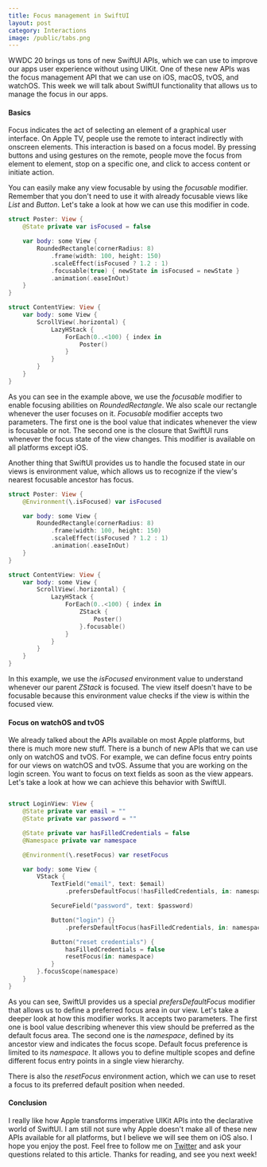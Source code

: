 ```yaml
---
title: Focus management in SwiftUI
layout: post
category: Interactions
image: /public/tabs.png
---
```


WWDC 20 brings us tons of new SwiftUI APIs, which we can use to improve our apps user experience without using UIKit. One of these new APIs was the focus management API that we can use on iOS, macOS, tvOS, and watchOS. This week we will talk about SwiftUI functionality that allows us to manage the focus in our apps.

#### Basics
Focus indicates the act of selecting an element of a graphical user interface. On Apple TV, people use the remote to interact indirectly with onscreen elements. This interaction is based on a focus model. By pressing buttons and using gestures on the remote, people move the focus from element to element, stop on a specific one, and click to access content or initiate action.

You can easily make any view focusable by using the *focusable* modifier. Remember that you don't need to use it with already focusable views like *List* and *Button*. Let's take a look at how we can use this modifier in code.

```swift
struct Poster: View {
    @State private var isFocused = false

    var body: some View {
        RoundedRectangle(cornerRadius: 8)
            .frame(width: 100, height: 150)
            .scaleEffect(isFocused ? 1.2 : 1)
            .focusable(true) { newState in isFocused = newState }
            .animation(.easeInOut)
    }
}

struct ContentView: View {
    var body: some View {
        ScrollView(.horizontal) {
            LazyHStack {
                ForEach(0..<100) { index in
                    Poster()
                }
            }
        }
    }
}
```

As you can see in the example above, we use the *focusable* modifier to enable focusing abilities on *RoundedRectangle*. We also scale our rectangle whenever the user focuses on it. *Focusable* modifier accepts two parameters. The first one is the bool value that indicates whenever the view is focusable or not. The second one is the closure that SwiftUI runs whenever the focus state of the view changes. This modifier is available on all platforms except iOS.

Another thing that SwiftUI provides us to handle the focused state in our views is environment value, which allows us to recognize if the view's nearest focusable ancestor has focus.

```swift
struct Poster: View {
    @Environment(\.isFocused) var isFocused

    var body: some View {
        RoundedRectangle(cornerRadius: 8)
            .frame(width: 100, height: 150)
            .scaleEffect(isFocused ? 1.2 : 1)
            .animation(.easeInOut)
    }
}

struct ContentView: View {
    var body: some View {
        ScrollView(.horizontal) {
            LazyHStack {
                ForEach(0..<100) { index in
                    ZStack {
                        Poster()
                    }.focusable()
                }
            }
        }
    }
}
```

In this example, we use the *isFocused* environment value to understand whenever our parent *ZStack* is focused. The view itself doesn't have to be focusable because this environment value checks if the view is within the focused view. 

#### Focus on watchOS and tvOS
We already talked about the APIs available on most Apple platforms, but there is much more new stuff. There is a bunch of new APIs that we can use only on watchOS and tvOS. For example, we can define focus entry points for our views on watchOS and tvOS. Assume that you are working on the login screen. You want to focus on text fields as soon as the view appears. Let's take a look at how we can achieve this behavior with SwiftUI.

```swift

struct LoginView: View {
    @State private var email = ""
    @State private var password = ""

    @State private var hasFilledCredentials = false
    @Namespace private var namespace

    @Environment(\.resetFocus) var resetFocus

    var body: some View {
        VStack {
            TextField("email", text: $email)
                .prefersDefaultFocus(!hasFilledCredentials, in: namespace)

            SecureField("password", text: $password)

            Button("login") {}
                .prefersDefaultFocus(hasFilledCredentials, in: namespace)

            Button("reset credentials") {
                hasFilledCredentials = false
                resetFocus(in: namespace)
            }
        }.focusScope(namespace)
    }
}
```

As you can see, SwiftUI provides us a special *prefersDefaultFocus* modifier that allows us to define a preferred focus area in our view. Let's take a deeper look at how this modifier works. It accepts two parameters. The first one is bool value describing whenever this view should be preferred as the default focus area. The second one is the *namespace*, defined by its ancestor view and indicates the focus scope. Default focus preference is limited to its *namespace*. It allows you to define multiple scopes and define different focus entry points in a single view hierarchy.

There is also the *resetFocus* environment action, which we can use to reset a focus to its preferred default position when needed.

#### Conclusion
I really like how Apple transforms imperative UIKit APIs into the declarative world of SwiftUI. I am still not sure why Apple doesn't make all of these new APIs available for all platforms, but I believe we will see them on iOS also. I hope you enjoy the post. Feel free to follow me on [Twitter](https://twitter.com/mecid) and ask your questions related to this article. Thanks for reading, and see you next week!